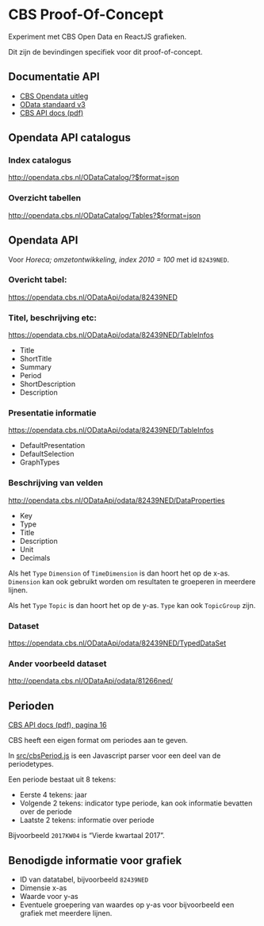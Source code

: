 # CBS Proof-Of-Concept

Experiment met CBS Open Data en ReactJS grafieken.

Dit zijn de bevindingen specifiek voor dit proof-of-concept. 


## Documentatie API

- [CBS Opendata uitleg](https://www.cbs.nl/nl-nl/onze-diensten/open-data/databank-cbs-statline-als-open-data)
- [OData standaard v3](http://www.odata.org/documentation/odata-version-3-0/)
- [CBS API docs (pdf)](https://www.cbs.nl/-/media/_pdf/2017/13/handleiding-cbs-open-data-services.pdf?la=nl-nl)


## Opendata API catalogus

### Index catalogus

http://opendata.cbs.nl/ODataCatalog/?$format=json


### Overzicht tabellen

http://opendata.cbs.nl/ODataCatalog/Tables?$format=json


## Opendata API

Voor *Horeca; omzetontwikkeling, index 2010 = 100* met id `82439NED`.


### Overicht tabel:

https://opendata.cbs.nl/ODataApi/odata/82439NED


### Titel, beschrijving etc:

https://opendata.cbs.nl/ODataApi/odata/82439NED/TableInfos

- Title
- ShortTitle
- Summary
- Period
- ShortDescription
- Description

### Presentatie informatie

https://opendata.cbs.nl/ODataApi/odata/82439NED/TableInfos

- DefaultPresentation
- DefaultSelection
- GraphTypes


### Beschrijving van velden

http://opendata.cbs.nl/ODataApi/odata/82439NED/DataProperties

- Key
- Type
- Title
- Description
- Unit
- Decimals

Als het `Type` `Dimension` of `TimeDimension` is dan hoort het op de x-as. `Dimension` kan ook gebruikt worden om resultaten te groeperen in meerdere lijnen.

Als het `Type` `Topic` is dan hoort het op de y-as. `Type` kan ook `TopicGroup` zijn.



### Dataset

https://opendata.cbs.nl/ODataApi/odata/82439NED/TypedDataSet


### Ander voorbeeld dataset

http://opendata.cbs.nl/ODataApi/odata/81266ned/


## Perioden

[CBS API docs (pdf), pagina 16](https://www.cbs.nl/-/media/_pdf/2017/13/handleiding-cbs-open-data-services.pdf?la=nl-nl)

CBS heeft een eigen format om periodes aan te geven.

In [src/cbsPeriod.js](src/cbsPeriod.js) is een Javascript parser voor een deel van de periodetypes.

Een periode bestaat uit 8 tekens:

- Eerste 4 tekens: jaar
- Volgende 2 tekens: indicator type periode, kan ook informatie bevatten over de periode
- Laatste 2 tekens: informatie over periode

Bijvoorbeeld `2017KW04` is “Vierde kwartaal 2017”.


## Benodigde informatie voor grafiek

- ID van datatabel, bijvoorbeeld `82439NED`
- Dimensie x-as
- Waarde voor y-as
- Eventuele groepering van waardes op y-as voor bijvoorbeeld een grafiek met meerdere lijnen.


